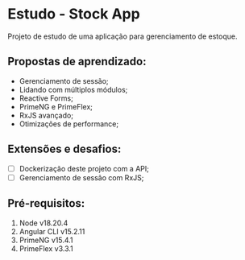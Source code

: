 # Estudo - Stock App

Projeto de estudo de uma aplicação para gerenciamento de estoque.

## Propostas de aprendizado:
- Gerenciamento de sessão;
- Lidando com múltiplos módulos;
- Reactive Forms;
- PrimeNG e PrimeFlex;
- RxJS avançado;
- Otimizações de performance;

## Extensões e desafios:
- [ ] Dockerização deste projeto com a API;
- [ ] Gerenciamento de sessão com RxJS;
  
## Pré-requisitos:
1. Node v18.20.4
2. Angular CLI v15.2.11
3. PrimeNG v15.4.1
4. PrimeFlex v3.3.1
